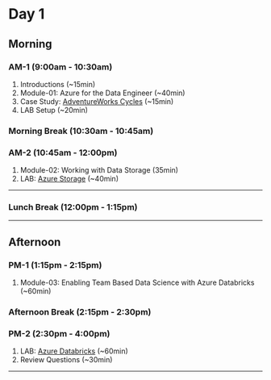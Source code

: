 <!-- Headings -->
# Day 1

## Morning

### AM-1 (9:00am - 10:30am)
<!-- OL  -->
1. Introductions (~15min)
1. Module-01: Azure for the Data Engineer (~40min)
1. Case Study: [AdventureWorks Cycles](https://github.com/MicrosoftLearning/DP-200-Implementing-an-Azure-Data-Solution/blob/master/instructions/course-case-study.md "Lab instructions") (~15min)
1. LAB Setup (~20min)

### Morning Break (10:30am - 10:45am)

### AM-2 (10:45am - 12:00pm)
<!-- OL  -->
1. Module-02: Working with Data Storage (35min)
1. LAB: [Azure Storage](https://github.com/MicrosoftLearning/DP-200-Implementing-an-Azure-Data-Solution/blob/master/instructions/dp-200-02_instructions.md "Lab instructions") (~40min)

___
### Lunch Break (12:00pm - 1:15pm)
___

## Afternoon

### PM-1 (1:15pm - 2:15pm)
1. Module-03: Enabling Team Based Data Science with Azure Databricks (~60min)

### Afternoon Break (2:15pm - 2:30pm)

### PM-2 (2:30pm - 4:00pm)
1. LAB: [Azure Databricks](https://github.com/MicrosoftLearning/DP-200-Implementing-an-Azure-Data-Solution/blob/master/instructions/dp-200-03_instructions.md "Lab instructions") (~60min)
1. Review Questions (~30min)
___

